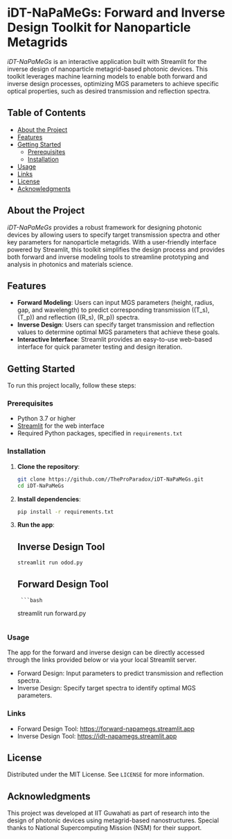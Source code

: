 # iDT-NaPaMeGs: Forward and Inverse Design Toolkit for Nanoparticle Metagrids

*iDT-NaPaMeGs* is an interactive application built with Streamlit for the inverse design of nanoparticle metagrid-based photonic devices. This toolkit leverages machine learning models to enable both forward and inverse design processes, optimizing MGS parameters to achieve specific optical properties, such as desired transmission and reflection spectra.

## Table of Contents

- [About the Project](#about-the-project)
- [Features](#features)
- [Getting Started](#getting-started)
  - [Prerequisites](#prerequisites)
  - [Installation](#installation)
- [Usage](#usage)
- [Links](#links)
- [License](#license)
- [Acknowledgments](#acknowledgments)

## About the Project

*iDT-NaPaMeGs* provides a robust framework for designing photonic devices by allowing users to specify target transmission spectra and other key parameters for nanoparticle metagrids. With a user-friendly interface powered by Streamlit, this toolkit simplifies the design process and provides both forward and inverse modeling tools to streamline prototyping and analysis in photonics and materials science.

## Features

- **Forward Modeling**: Users can input MGS parameters (height, radius, gap, and wavelength) to predict corresponding transmission (\(T_s\), \(T_p\)) and reflection (\(R_s\), \(R_p\)) spectra.
- **Inverse Design**: Users can specify target transmission and reflection values to determine optimal MGS parameters that achieve these goals.
- **Interactive Interface**: Streamlit provides an easy-to-use web-based interface for quick parameter testing and design iteration.

## Getting Started

To run this project locally, follow these steps:

### Prerequisites

- Python 3.7 or higher
- [Streamlit](https://streamlit.io) for the web interface
- Required Python packages, specified in `requirements.txt`

### Installation

1. **Clone the repository**:

   ```bash
   git clone https://github.com//TheProParadox/iDT-NaPaMeGs.git
   cd iDT-NaPaMeGs
   ```
   
2. **Install dependencies**:

    ```bash
    pip install -r requirements.txt
    ```

3. **Run the app**:
    ## Inverse Design Tool
    ```bash
    streamlit run odod.py
    ```
    ## Forward Design Tool
        ```bash
    streamlit run forward.py
    ```

### Usage
The app for the forward and inverse design can be directly accessed through the links provided below or via your local Streamlit server.

- Forward Design: Input parameters to predict transmission and reflection spectra.
- Inverse Design: Specify target spectra to identify optimal MGS parameters.

### Links
- Forward Design Tool: https://forward-napamegs.streamlit.app
- Inverse Design Tool: https://idt-napamegs.streamlit.app

## License

Distributed under the MIT License. See `LICENSE` for more information.

## Acknowledgments

This project was developed at IIT Guwahati as part of research into the design of photonic devices using metagrid-based nanostructures. Special thanks to National Supercomputing Mission (NSM) for their support.
